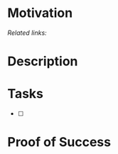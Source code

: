 # Motivation
<!-- Why are we developing this new code. Is the refactor needed, is the feature getting more data... -->

_Related links:_
 
# Description
<!-- How are we approaching to solve the problem or deploy the new code -->
<!-- What new structures will be added or what major changes will be applied -->

# Tasks
<!-- Checklist of tasks to do -->
- [ ] 

# Proof of Success 
<!-- Here we may add any logs proving that we achieved what we expected or even diagrams that might be useful to understand the code -->

